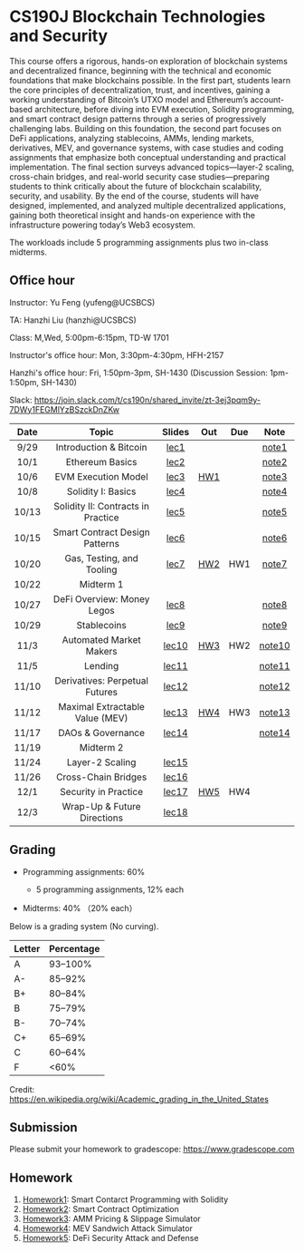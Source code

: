 # CS190J Blockchain Technologies and Security

This course offers a rigorous, hands-on exploration of blockchain systems and decentralized finance, beginning with the technical and economic foundations that make blockchains possible. In the first part, students learn the core principles of decentralization, trust, and incentives, gaining a working understanding of Bitcoin’s UTXO model and Ethereum’s account-based architecture, before diving into EVM execution, Solidity programming, and smart contract design patterns through a series of progressively challenging labs. Building on this foundation, the second part focuses on DeFi applications, analyzing stablecoins, AMMs, lending markets, derivatives, MEV, and governance systems, with case studies and coding assignments that emphasize both conceptual understanding and practical implementation. The final section surveys advanced topics—layer-2 scaling, cross-chain bridges, and real-world security case studies—preparing students to think critically about the future of blockchain scalability, security, and usability. By the end of the course, students will have designed, implemented, and analyzed multiple decentralized applications, gaining both theoretical insight and hands-on experience with the infrastructure powering today’s Web3 ecosystem.


The workloads include 5 programming assignments plus two in-class midterms.

## Office hour

Instructor: Yu Feng (yufeng@UCSBCS)

TA: Hanzhi Liu (hanzhi@UCSBCS)

Class: M,Wed, 5:00pm-6:15pm, TD-W 1701

Instructor's office hour: Mon, 3:30pm-4:30pm, HFH-2157

Hanzhi's office hour: Fri, 1:50pm-3pm, SH-1430 (Discussion Session: 1pm-1:50pm, SH-1430)

Slack: https://join.slack.com/t/cs190n/shared_invite/zt-3ej3pqm9y-7DWy1FEGMlYzBSzckDnZKw


| Date  | Topic                                         | Slides | Out | Due | Note|
|:-----:|:---------------------------------------------:|:------:|:---:|:---:|:---:|
| 9/29  | Introduction & Bitcoin                                |  [lec1](https://cs190-blockchain-program-1hkaw7o.gamma.site/)      |     |     |  [note1](notes/note1.pdf)   |
| 10/1  | Ethereum Basics                        |  [lec2](https://lecture-2-ethereum-basic-74lxbkx.gamma.site/)      |     |     |  [note2](notes/note2.pdf)   |
| 10/6  | EVM Execution Model |  [lec3](https://lecture-3-evm-execution--ps39zsb.gamma.site/)      | [HW1](homework/hw1/) |     |  [note3](notes/note3.pdf)  |
| 10/8  | Solidity I: Basics |  [lec4](https://lecture-4-solidity-i-bas-wlbmoh1.gamma.site/)    |  |     | [note4](notes/note4.pdf)  |
| 10/13  | Solidity II: Contracts in Practice |  [lec5](https://lecture-5-solidity-ii-co-xxfuck1.gamma.site/)   |     |     | [note5](notes/note5.pdf) |
| 10/15 | Smart Contract Design Patterns |  [lec6](lectures/lec6.pdf)    |   |     | [note6](notes/note6.pdf) |
| 10/20 |  Gas, Testing, and Tooling      | [lec7](lectures/lec7.pdf) | [HW2](homework/hw2/) |  HW1   | [note7](notes/note7.pdf) |
| 10/22 |  Midterm 1                  |    |  |     |  |
| 10/27 |  DeFi Overview: Money Legos  |  [lec8](https://lecture-8-defi-overview--nsmcwfm.gamma.site/)  |     | | [note8](notes/note8.pdf) |
| 10/29 | Stablecoins     | [lec9](https://lecture-9-stablecoins-fi-3ojsk9b.gamma.site/) |    |     | [note9](notes/note9.pdf) |
| 11/3 | Automated Market Makers            | [lec10](#)        | [HW3](#) | HW2 | [note10](notes/note10.pdf) |
| 11/5 | Lending    |  [lec11](#)       |  |  | [note11](notes/note11.pdf) |
| 11/10  | Derivatives: Perpetual Futures                      |  [lec12](#)                      |  |        | [note12](notes/note12.pdf) |
| 11/12  |  Maximal Extractable Value (MEV)   | [lec13](#)        | [HW4](#) |  HW3   | [note13](notes/note13.pdf) |
| 11/17  | DAOs & Governance |   [lec14](#)     |  |  | [note14](notes/note14.pdf) |
| 11/19  | Midterm 2 |       |     |     | |
| 11/24 | Layer-2 Scaling                       |  [lec15](#)        |  |   | |
| 11/26 | Cross-Chain Bridges        |     [lec16](#)   |     |  |  |
| 12/1 | Security in Practice  |    [lec17](#)      |  [HW5](#)   | HW4 | |
| 12/3  | Wrap-Up & Future Directions |     [lec18](#)    |     |    | |

## Grading

- Programming assignments: 60%
  - 5 programming assignments, 12% each

- Midterms: 40% （20% each）


Below is a grading system (No curving).

| Letter | Percentage |
| ------ | ---------- |
| A      | 93–100%    |
| A-     | 85–92%     |
| B+     | 80–84%     |
| B      | 75–79%     |
| B-     | 70–74%     |
| C+     | 65–69%     |
| C      | 60–64%     |
| F      | <60%       |

Credit: https://en.wikipedia.org/wiki/Academic_grading_in_the_United_States

## Submission

Please submit your homework to gradescope: https://www.gradescope.com

## Homework

1. [Homework1](homework/hw1/): Smart Contarct Programming with Solidity
2. [Homework2](homework/hw2/): Smart Contract Optimization
3. [Homework3](#): AMM Pricing & Slippage Simulator
4. [Homework4](#): MEV Sandwich Attack Simulator
5. [Homework5](#): DeFi Security Attack and Defense



